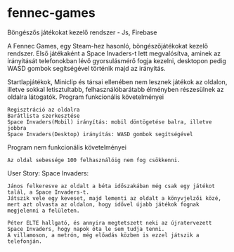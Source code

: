 # fennec-games
Böngészős játékokat kezelő rendszer - Js, Firebase

A Fennec Games, egy Steam-hez hasonló, böngészőjátékokat kezelő rendszer. Első játékaként a Space Invaders-t lett megvalósítva, aminek az írányítását telefonokban lévő gyorsulásmérő fogja kezelni, desktopon pedig WASD gombok segítségével történik majd az irányítás.

Startlapjátékok, Miniclip és társai ellenében nem lesznek játékok az oldalon, illetve sokkal letisztultabb, felhasználóbarátabb élményben részesülnek az oldalra látogatók.
Program funkcionális követelményei

    Regisztráció az oldalra
    Barátlista szerkesztése
    Space Invaders(Mobil) irányítás: mobil döntögetése balra, illetve jobbra
    Space Invaders(Desktop) irányítás: WASD gombok segítségével

Program nem funkcionális követelményei

    Az oldal sebessége 100 felhasználóig nem fog csökkenni.

User Story:
Space Invaders:

    János felkeresve az oldalt a béta időszakában még csak egy játékot talál, a Space Invaders-t.
    Játszik vele egy keveset, majd lementi az oldalt a könyvjelzői közé, mert azt olvasta az oldalon, hogy idővel újabb játékok fognak megjelenni a felületen.

    Péter ELTE hallgató, és annyira megtetszett neki az újratervezett Space Invaders, hogy napok óta le sem tudja tenni.
    A villamoson, a metrón, még előadás közben is ezzel játszik a telefonján.
